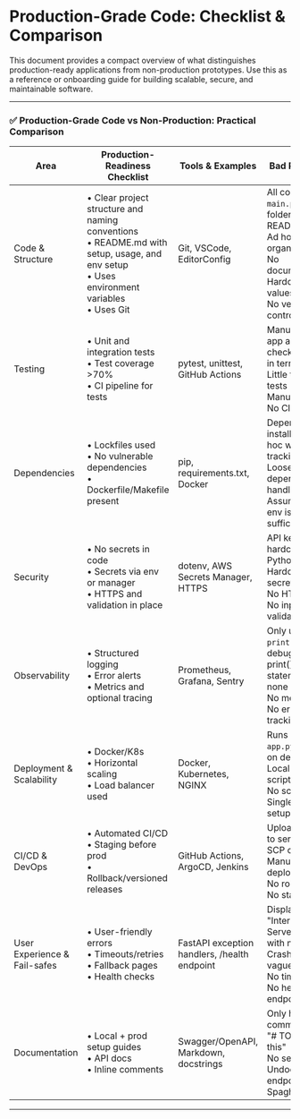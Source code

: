 # Production-Grade Code: Checklist & Comparison

This document provides a compact overview of what distinguishes production-ready applications from non-production prototypes. Use this as a reference or onboarding guide for building scalable, secure, and maintainable software.

---

### ✅ Production-Grade Code vs Non-Production: Practical Comparison

| Area                     | Production-Readiness Checklist | Tools & Examples | Bad Practices |
|--------------------------|-------------------------------|------------------|----------------|
| Code & Structure         | • Clear project structure and naming conventions<br>• README.md with setup, usage, and env setup<br>• Uses environment variables<br>• Uses Git | Git, VSCode, EditorConfig | All code in `main.py`, no folders, no README<br>Ad hoc file organization<br>No documentation<br>Hardcoded values<br>No version control |
| Testing                  | • Unit and integration tests<br>• Test coverage >70%<br>• CI pipeline for tests | pytest, unittest, GitHub Actions | Manually runs app and checks output in terminal<br>Little to no tests<br>Manual testing<br>No CI setup |
| Dependencies             | • Lockfiles used<br>• No vulnerable dependencies<br>• Dockerfile/Makefile present | pip, requirements.txt, Docker | Dependencies installed ad hoc with no tracking<br>Loose dependency handling<br>Assumes local env is sufficient |
| Security                 | • No secrets in code<br>• Secrets via env or manager<br>• HTTPS and validation in place | dotenv, AWS Secrets Manager, HTTPS | API keys hardcoded in Python scripts<br>Hardcoded secrets<br>No HTTPS<br>No input validation |
| Observability            | • Structured logging<br>• Error alerts<br>• Metrics and optional tracing | Prometheus, Grafana, Sentry | Only uses `print()` for debugging<br>print() statements or none<br>No metrics<br>No error tracking |
| Deployment & Scalability | • Docker/K8s<br>• Horizontal scaling<br>• Load balancer used | Docker, Kubernetes, NGINX | Runs `python app.py` directly on dev laptop<br>Local-only scripts<br>No scaling<br>Single-server setup |
| CI/CD & DevOps           | • Automated CI/CD<br>• Staging before prod<br>• Rollback/versioned releases | GitHub Actions, ArgoCD, Jenkins | Uploads files to server via SCP or FTP<br>Manual deployment<br>No rollback<br>No staging |
| User Experience & Fail-safes | • User-friendly errors<br>• Timeouts/retries<br>• Fallback pages<br>• Health checks | FastAPI exception handlers, /health endpoint | Displays "Internal Server Error" with no context<br>Crashes or vague errors<br>No timeouts<br>No health endpoints |
| Documentation            | • Local + prod setup guides<br>• API docs<br>• Inline comments | Swagger/OpenAPI, Markdown, docstrings | Only has code comments like "# TODO fix this"<br>No setup guide<br>Undocumented endpoints<br>Spaghetti code |
---
